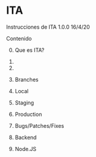 # ITA

Instrucciones de ITA 1.0.0
16/4/20


Contenido

 0. Que es ITA?
 1. 
   1. 
 2. Branches
   1. Local
   2. Staging
   3. Production
   4. Bugs/Patches/Fixes 
  
 3. Backend
   1. Node.JS
